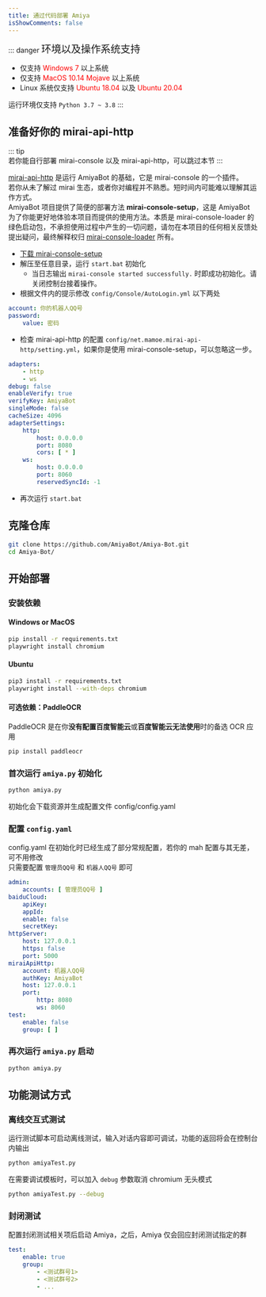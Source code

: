 ```yaml
---
title: 通过代码部署 Amiya
isShowComments: false
---
```


::: danger <span style="font-size: 20px">环境以及操作系统支持</span> <br>

- 仅支持 <span style="color: red">Windows 7</span> 以上系统
- 仅支持 <span style="color: red">MacOS 10.14 Mojave</span> 以上系统
- Linux 系统仅支持 <span style="color: red">Ubuntu 18.04</span> 以及 <span style="color: red">Ubuntu 20.04</span>

运行环境仅支持 `Python 3.7 ~ 3.8`
:::

## 准备好你的 mirai-api-http

::: tip <br>
若你能自行部署 mirai-console 以及 mirai-api-http，可以跳过本节
:::

[mirai-api-http](https://github.com/project-mirai/mirai-api-http) 是运行 AmiyaBot 的基础，它是 mirai-console 的一个插件。<br>
若你从未了解过 mirai 生态，或者你对编程并不熟悉。短时间内可能难以理解其运作方式。<br>
AmiyaBot 项目提供了简便的部署方法 **mirai-console-setup**，这是 AmiyaBot 为了你能更好地体验本项目而提供的使用方法。本质是 mirai-console-loader
的绿色启动包，不承担使用过程中产生的一切问题，请勿在本项目的任何相关反馈处提出疑问，最终解释权归 [mirai-console-loader](https://github.com/iTXTech/mirai-console-loader)
所有。

- [下载 mirai-console-setup](https://cos.amiyabot.com/tools/mirai-console-setup.zip)
- 解压至任意目录，运行 `start.bat` 初始化
    - 当日志输出 `mirai-console started successfully.` 时即成功初始化。请关闭控制台接着操作。
- 根据文件内的提示修改 `config/Console/AutoLogin.yml` 以下两处

```yaml
account: 你的机器人QQ号
password:
    value: 密码
```

- 检查 mirai-api-http 的配置 `config/net.mamoe.mirai-api-http/setting.yml`，如果你是使用 mirai-console-setup，可以忽略这一步。

```yaml {6,11,12,15,16}
adapters:
    - http
    - ws
debug: false
enableVerify: true
verifyKey: AmiyaBot
singleMode: false
cacheSize: 4096
adapterSettings:
    http:
        host: 0.0.0.0
        port: 8080
        cors: [ * ]
    ws:
        host: 0.0.0.0
        port: 8060
        reservedSyncId: -1
```

- 再次运行 `start.bat`

## 克隆仓库

```bash
git clone https://github.com/AmiyaBot/Amiya-Bot.git
cd Amiya-Bot/
```

## 开始部署

### 安装依赖

#### Windows or MacOS

```bash
pip install -r requirements.txt
playwright install chromium
```

#### Ubuntu

```bash
pip3 install -r requirements.txt
playwright install --with-deps chromium
```

#### 可选依赖：PaddleOCR

PaddleOCR 是在你**没有配置百度智能云**或**百度智能云无法使用**时的备选 OCR 应用

```bash
pip install paddleocr
```

### 首次运行 `amiya.py` 初始化

```bash
python amiya.py
```

初始化会下载资源并生成配置文件 config/config.yaml

### 配置 `config.yaml`

config.yaml 在初始化时已经生成了部分常规配置，若你的 mah 配置与其无差，可不用修改<br>
只需要配置 `管理员QQ号` 和 `机器人QQ号` 即可

```yaml {2,13}
admin:
    accounts: [ 管理员QQ号 ]
baiduCloud:
    apiKey:
    appId:
    enable: false
    secretKey:
httpServer:
    host: 127.0.0.1
    https: false
    port: 5000
miraiApiHttp:
    account: 机器人QQ号
    authKey: AmiyaBot
    host: 127.0.0.1
    port:
        http: 8080
        ws: 8060
test:
    enable: false
    group: [ ]
```

### 再次运行 `amiya.py` 启动

```bash
python amiya.py
```

## 功能测试方式

### 离线交互式测试

运行测试脚本可启动离线测试，输入对话内容即可调试，功能的返回将会在控制台内输出

```bash
python amiyaTest.py
```

在需要调试模板时，可以加入 `debug` 参数取消 chromium 无头模式

```bash
python amiyaTest.py --debug
```

### 封闭测试

配置封闭测试相关项后启动 Amiya，之后，Amiya 仅会回应封闭测试指定的群

```yaml
test:
    enable: true
    group:
        - <测试群号1>
        - <测试群号2>
        - ...
```
